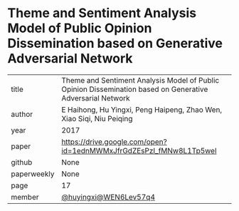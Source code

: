 # Theme and Sentiment Analysis Model of Public Opinion Dissemination based on Generative Adversarial Network

|  |  |
| :--- | :--- |
| title |Theme and Sentiment Analysis Model of Public Opinion Dissemination based on Generative Adversarial Network |
| author |E Haihong, Hu Yingxi, Peng Haipeng, Zhao Wen, Xiao Siqi, Niu Peiqing |
| year | 2017 |
| paper |https://drive.google.com/open?id=1ednMWMxJfrGdZEsPzI_fMNw8L1Tp5wel|
| github |  None |
| paperweekly | None |
| page |17|
| member | [@huyingxi](https://github.com/huyingxi)[@WEN6Lev57q4](https://github.com/WEN6Lev57q4)|
